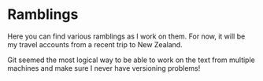 # Ramblings #

Here you can find various ramblings as I work on them. For now, it will be my travel accounts from a recent trip to New Zealand.

Git seemed the most logical way to be able to work on the text from multiple machines and make sure I never have versioning problems!